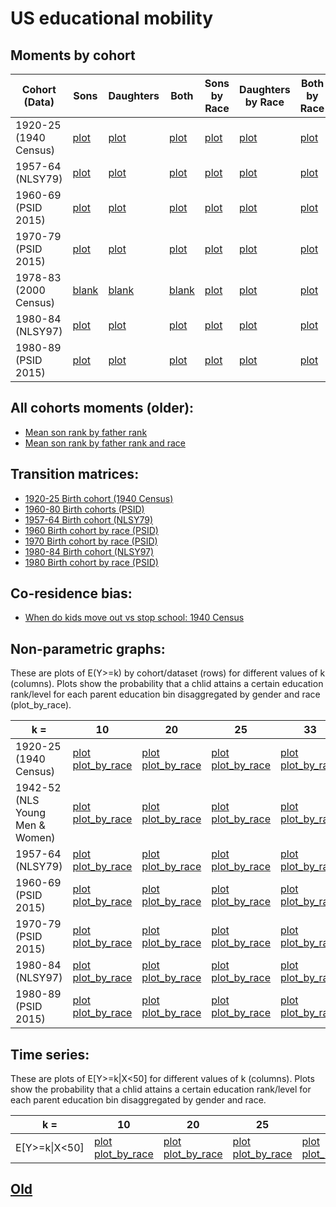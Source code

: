 # US educational mobility

## Moments by cohort

| Cohort (Data)      | Sons      | Daughters | Both |Sons by Race |Daughters by Race |Both by Race |
| ----------- | ----------- |  ----------- | ----------- | ----------- |----------- |----------- |
| 1920-25 (1940 Census) | [plot](https://media.githubusercontent.com/media/arjunsrini/mobility-results/main/figs/moments/c1940_son.png) | [plot](https://media.githubusercontent.com/media/arjunsrini/mobility-results/main/figs/moments/c1940_dot.png) | [plot](https://media.githubusercontent.com/media/arjunsrini/mobility-results/main/figs/moments/c1940_bth.png) | [plot](https://media.githubusercontent.com/media/arjunsrini/mobility-results/main/figs/moments/c1940_son_race.png) | [plot](https://media.githubusercontent.com/media/arjunsrini/mobility-results/main/figs/moments/c1940_dot_race.png) | [plot](https://media.githubusercontent.com/media/arjunsrini/mobility-results/main/figs/moments/c1940_bth_race.png) |
| 1957-64 (NLSY79) | [plot](https://media.githubusercontent.com/media/arjunsrini/mobility-results/main/figs/moments/nlsy79_son.png) | [plot](https://media.githubusercontent.com/media/arjunsrini/mobility-results/main/figs/moments/nlsy79_dot.png) | [plot](https://media.githubusercontent.com/media/arjunsrini/mobility-results/main/figs/moments/nlsy79_bth.png) | [plot](https://media.githubusercontent.com/media/arjunsrini/mobility-results/main/figs/moments/nlsy79_son_race.png) | [plot](https://media.githubusercontent.com/media/arjunsrini/mobility-results/main/figs/moments/nlsy79_dot_race.png) | [plot](https://media.githubusercontent.com/media/arjunsrini/mobility-results/main/figs/moments/nlsy79_bth_race.png) |
| 1960-69 (PSID 2015) | [plot](https://media.githubusercontent.com/media/arjunsrini/mobility-results/main/figs/moments/psid60_son.png) | [plot](https://media.githubusercontent.com/media/arjunsrini/mobility-results/main/figs/moments/psid60_dot.png) | [plot](https://media.githubusercontent.com/media/arjunsrini/mobility-results/main/figs/moments/psid60_bth.png) | [plot](https://media.githubusercontent.com/media/arjunsrini/mobility-results/main/figs/moments/psid60_son_race.png) | [plot](https://media.githubusercontent.com/media/arjunsrini/mobility-results/main/figs/moments/psid60_dot_race.png) | [plot](https://media.githubusercontent.com/media/arjunsrini/mobility-results/main/figs/moments/psid60_bth_race.png) |
| 1970-79 (PSID 2015) | [plot](https://media.githubusercontent.com/media/arjunsrini/mobility-results/main/figs/moments/psid70_son.png) | [plot](https://media.githubusercontent.com/media/arjunsrini/mobility-results/main/figs/moments/psid70_dot.png) | [plot](https://media.githubusercontent.com/media/arjunsrini/mobility-results/main/figs/moments/psid70_bth.png) | [plot](https://media.githubusercontent.com/media/arjunsrini/mobility-results/main/figs/moments/psid70_son_race.png) | [plot](https://media.githubusercontent.com/media/arjunsrini/mobility-results/main/figs/moments/psid70_dot_race.png) | [plot](https://media.githubusercontent.com/media/arjunsrini/mobility-results/main/figs/moments/psid70_bth_race.png) |
| 1978-83 (2000 Census) | [blank](https://media.githubusercontent.com/media/arjunsrini/mobility-results/main/figs/moments/c2000_son.png) | [blank](https://media.githubusercontent.com/media/arjunsrini/mobility-results/main/figs/moments/c2000_dot.png) | [blank](https://media.githubusercontent.com/media/arjunsrini/mobility-results/main/figs/moments/c2000_bth.png) | [plot](https://media.githubusercontent.com/media/arjunsrini/mobility-results/main/figs/moments/c2000_son_race.png) | [plot](https://media.githubusercontent.com/media/arjunsrini/mobility-results/main/figs/moments/c2000_dot_race.png) | [plot](https://media.githubusercontent.com/media/arjunsrini/mobility-results/main/figs/moments/c2000_bth_race.png) |
| 1980-84 (NLSY97) | [plot](https://media.githubusercontent.com/media/arjunsrini/mobility-results/main/figs/moments/nlsy97_son.png) | [plot](https://media.githubusercontent.com/media/arjunsrini/mobility-results/main/figs/moments/nlsy97_dot.png) | [plot](https://media.githubusercontent.com/media/arjunsrini/mobility-results/main/figs/moments/nlsy97_bth.png) | [plot](https://media.githubusercontent.com/media/arjunsrini/mobility-results/main/figs/moments/nlsy97_son_race.png) | [plot](https://media.githubusercontent.com/media/arjunsrini/mobility-results/main/figs/moments/nlsy97_dot_race.png) | [plot](https://media.githubusercontent.com/media/arjunsrini/mobility-results/main/figs/moments/nlsy97_bth_race.png) |
| 1980-89 (PSID 2015) | [plot](https://media.githubusercontent.com/media/arjunsrini/mobility-results/main/figs/moments/psid80_son.png) | [plot](https://media.githubusercontent.com/media/arjunsrini/mobility-results/main/figs/moments/psid80_dot.png) | [plot](https://media.githubusercontent.com/media/arjunsrini/mobility-results/main/figs/moments/psid80_bth.png) | [plot](https://media.githubusercontent.com/media/arjunsrini/mobility-results/main/figs/moments/psid80_son_race.png) | [plot](https://media.githubusercontent.com/media/arjunsrini/mobility-results/main/figs/moments/psid80_dot_race.png) | [plot](https://media.githubusercontent.com/media/arjunsrini/mobility-results/main/figs/moments/psid80_bth_race.png) |

## All cohorts moments (older):
- [Mean son rank by father rank](https://media.githubusercontent.com/media/arjunsrini/mobility-results/main/figs/moms/father-son-rank.png)
- [Mean son rank by father rank and race](https://media.githubusercontent.com/media/arjunsrini/mobility-results/main/figs/moms/father-son-rank-race.png)

## Transition matrices:
- [1920-25 Birth cohort (1940 Census)](./txt/census1940.txt)
- [1960-80 Birth cohorts (PSID)](./psid_tms.md)
- [1957-64 Birth cohort (NLSY79)](./txt/nlsy79.txt)
- [1960 Birth cohort by race (PSID)](./1960psid_tms_race.md)
- [1970 Birth cohort by race (PSID)](./1970psid_tms_race.md)
- [1980-84 Birth cohort (NLSY97)](./txt/nlsy97.txt)
- [1980 Birth cohort by race (PSID)](./1980psid_tms_race.md)

## Co-residence bias:
- [When do kids move out vs stop school: 1940 Census](./1940_coresidence_bias.md)

## Non-parametric graphs:
These are plots of E(Y>=k) by cohort/dataset (rows) for different values of k (columns). Plots show the probability that a chlid attains a certain education rank/level for each parent education bin disaggregated by gender and race (plot_by_race).

| k =                          | 10                | 20                | 25                | 33                | 50                | HS                |
|---------------------------|-------------------|-------------------|-------------------|-------------------|-------------------|-------------------|
| 1920-25 (1940 Census)     | [plot](https://media.githubusercontent.com/media/arjunsrini/mobility-results/main/figs/n/c1940_abv_10.png) [plot_by_race](https://media.githubusercontent.com/media/arjunsrini/mobility-results/main/figs/n/c1940_abv_10_race.png) | [plot](https://media.githubusercontent.com/media/arjunsrini/mobility-results/main/figs/n/c1940_abv_20.png) [plot_by_race](https://media.githubusercontent.com/media/arjunsrini/mobility-results/main/figs/n/c1940_abv_20_race.png) | [plot](https://media.githubusercontent.com/media/arjunsrini/mobility-results/main/figs/n/c1940_abv_25.png) [plot_by_race](https://media.githubusercontent.com/media/arjunsrini/mobility-results/main/figs/n/c1940_abv_25_race.png) | [plot](https://media.githubusercontent.com/media/arjunsrini/mobility-results/main/figs/n/c1940_abv_33.png) [plot_by_race](https://media.githubusercontent.com/media/arjunsrini/mobility-results/main/figs/n/c1940_abv_33_race.png) | [plot](https://media.githubusercontent.com/media/arjunsrini/mobility-results/main/figs/n/c1940_abv_50.png) [plot_by_race](https://media.githubusercontent.com/media/arjunsrini/mobility-results/main/figs/n/c1940_abv_50_race.png) | [plot](https://media.githubusercontent.com/media/arjunsrini/mobility-results/main/figs/n/c1940_hs.png) [plot_by_race](https://media.githubusercontent.com/media/arjunsrini/mobility-results/main/figs/n/c1940_hs_race.png) |
| 1942-52 (NLS Young Men & Women)     | [plot](https://media.githubusercontent.com/media/arjunsrini/mobility-results/main/figs/n/nls66_abv_10.png) [plot_by_race](https://media.githubusercontent.com/media/arjunsrini/mobility-results/main/figs/n/nls66_abv_10_race.png) | [plot](https://media.githubusercontent.com/media/arjunsrini/mobility-results/main/figs/n/nls66_abv_20.png) [plot_by_race](https://media.githubusercontent.com/media/arjunsrini/mobility-results/main/figs/n/nls66_abv_20_race.png) | [plot](https://media.githubusercontent.com/media/arjunsrini/mobility-results/main/figs/n/nls66_abv_25.png) [plot_by_race](https://media.githubusercontent.com/media/arjunsrini/mobility-results/main/figs/n/nls66_abv_25_race.png) | [plot](https://media.githubusercontent.com/media/arjunsrini/mobility-results/main/figs/n/nls66_abv_33.png) [plot_by_race](https://media.githubusercontent.com/media/arjunsrini/mobility-results/main/figs/n/nls66_abv_33_race.png) | [plot](https://media.githubusercontent.com/media/arjunsrini/mobility-results/main/figs/n/nls66_abv_50.png) [plot_by_race](https://media.githubusercontent.com/media/arjunsrini/mobility-results/main/figs/n/nls66_abv_50_race.png) | [plot](https://media.githubusercontent.com/media/arjunsrini/mobility-results/main/figs/n/nls66_hs.png) [plot_by_race](https://media.githubusercontent.com/media/arjunsrini/mobility-results/main/figs/n/nls66_hs_race.png) |
| 1957-64 (NLSY79)     | [plot](https://media.githubusercontent.com/media/arjunsrini/mobility-results/main/figs/n/nlsy79_abv_10.png) [plot_by_race](https://media.githubusercontent.com/media/arjunsrini/mobility-results/main/figs/n/nlsy79_abv_10_race.png) | [plot](https://media.githubusercontent.com/media/arjunsrini/mobility-results/main/figs/n/nlsy79_abv_20.png) [plot_by_race](https://media.githubusercontent.com/media/arjunsrini/mobility-results/main/figs/n/nlsy79_abv_20_race.png) | [plot](https://media.githubusercontent.com/media/arjunsrini/mobility-results/main/figs/n/nlsy79_abv_25.png) [plot_by_race](https://media.githubusercontent.com/media/arjunsrini/mobility-results/main/figs/n/nlsy79_abv_25_race.png) | [plot](https://media.githubusercontent.com/media/arjunsrini/mobility-results/main/figs/n/nlsy79_abv_33.png) [plot_by_race](https://media.githubusercontent.com/media/arjunsrini/mobility-results/main/figs/n/nlsy79_abv_33_race.png) | [plot](https://media.githubusercontent.com/media/arjunsrini/mobility-results/main/figs/n/nlsy79_abv_50.png) [plot_by_race](https://media.githubusercontent.com/media/arjunsrini/mobility-results/main/figs/n/nlsy79_abv_50_race.png) | [plot](https://media.githubusercontent.com/media/arjunsrini/mobility-results/main/figs/n/nlsy79_hs.png) [plot_by_race](https://media.githubusercontent.com/media/arjunsrini/mobility-results/main/figs/n/nlsy79_hs_race.png) |
| 1960-69 (PSID 2015)     | [plot](https://media.githubusercontent.com/media/arjunsrini/mobility-results/main/figs/n/psid15_60_abv_10.png) [plot_by_race](https://media.githubusercontent.com/media/arjunsrini/mobility-results/main/figs/n/psid15_60_abv_10_race.png) | [plot](https://media.githubusercontent.com/media/arjunsrini/mobility-results/main/figs/n/psid15_60_abv_20.png) [plot_by_race](https://media.githubusercontent.com/media/arjunsrini/mobility-results/main/figs/n/psid15_60_abv_20_race.png) | [plot](https://media.githubusercontent.com/media/arjunsrini/mobility-results/main/figs/n/psid15_60_abv_25.png) [plot_by_race](https://media.githubusercontent.com/media/arjunsrini/mobility-results/main/figs/n/psid15_60_abv_25_race.png) | [plot](https://media.githubusercontent.com/media/arjunsrini/mobility-results/main/figs/n/nlsy7psid15_60_abv_33.png) [plot_by_race](https://media.githubusercontent.com/media/arjunsrini/mobility-results/main/figs/n/psid15_60_abv_33_race.png) | [plot](https://media.githubusercontent.com/media/arjunsrini/mobility-results/main/figs/n/psid15_60_abv_50.png) [plot_by_race](https://media.githubusercontent.com/media/arjunsrini/mobility-results/main/figs/n/psid15_60_abv_50_race.png) | [plot](https://media.githubusercontent.com/media/arjunsrini/mobility-results/main/figs/n/psid15_60_hs.png) [plot_by_race](https://media.githubusercontent.com/media/arjunsrini/mobility-results/main/figs/n/psid15_60_hs_race.png) |
| 1970-79 (PSID 2015)     | [plot](https://media.githubusercontent.com/media/arjunsrini/mobility-results/main/figs/n/psid15_70_abv_10.png) [plot_by_race](https://media.githubusercontent.com/media/arjunsrini/mobility-results/main/figs/n/psid15_70_abv_10_race.png) | [plot](https://media.githubusercontent.com/media/arjunsrini/mobility-results/main/figs/n/psid15_70_abv_20.png) [plot_by_race](https://media.githubusercontent.com/media/arjunsrini/mobility-results/main/figs/n/psid15_70_abv_20_race.png) | [plot](https://media.githubusercontent.com/media/arjunsrini/mobility-results/main/figs/n/psid15_70_abv_25.png) [plot_by_race](https://media.githubusercontent.com/media/arjunsrini/mobility-results/main/figs/n/psid15_70_abv_25_race.png) | [plot](https://media.githubusercontent.com/media/arjunsrini/mobility-results/main/figs/n/psid15_70_abv_33.png) [plot_by_race](https://media.githubusercontent.com/media/arjunsrini/mobility-results/main/figs/n/psid15_70_abv_33_race.png) | [plot](https://media.githubusercontent.com/media/arjunsrini/mobility-results/main/figs/n/psid15_70_abv_50.png) [plot_by_race](https://media.githubusercontent.com/media/arjunsrini/mobility-results/main/figs/n/psid15_70_abv_50_race.png) | [plot](https://media.githubusercontent.com/media/arjunsrini/mobility-results/main/figs/n/psid15_70_hs.png) [plot_by_race](https://media.githubusercontent.com/media/arjunsrini/mobility-results/main/figs/n/psid15_70_hs_race.png) |
| 1980-84 (NLSY97)     | [plot](https://media.githubusercontent.com/media/arjunsrini/mobility-results/main/figs/n/nlsy97_abv_10.png) [plot_by_race](https://media.githubusercontent.com/media/arjunsrini/mobility-results/main/figs/n/nlsy97_abv_10_race.png) | [plot](https://media.githubusercontent.com/media/arjunsrini/mobility-results/main/figs/n/nlsy97_abv_20.png) [plot_by_race](https://media.githubusercontent.com/media/arjunsrini/mobility-results/main/figs/n/nlsy97_abv_20_race.png) | [plot](https://media.githubusercontent.com/media/arjunsrini/mobility-results/main/figs/n/nlsy97_abv_25.png) [plot_by_race](https://media.githubusercontent.com/media/arjunsrini/mobility-results/main/figs/n/nlsy97_abv_25_race.png) | [plot](https://media.githubusercontent.com/media/arjunsrini/mobility-results/main/figs/n/nlsy97_abv_33.png) [plot_by_race](https://media.githubusercontent.com/media/arjunsrini/mobility-results/main/figs/n/nlsy97_abv_33_race.png) | [plot](https://media.githubusercontent.com/media/arjunsrini/mobility-results/main/figs/n/nlsy97_abv_50.png) [plot_by_race](https://media.githubusercontent.com/media/arjunsrini/mobility-results/main/figs/n/nlsy97_abv_50_race.png) | [plot](https://media.githubusercontent.com/media/arjunsrini/mobility-results/main/figs/n/nlsy97_hs.png) [plot_by_race](https://media.githubusercontent.com/media/arjunsrini/mobility-results/main/figs/n/nlsy97_hs_race.png) |
| 1980-89 (PSID 2015)     | [plot](https://media.githubusercontent.com/media/arjunsrini/mobility-results/main/figs/n/psid15_80_abv_10.png) [plot_by_race](https://media.githubusercontent.com/media/arjunsrini/mobility-results/main/figs/n/psid15_80_abv_10_race.png) | [plot](https://media.githubusercontent.com/media/arjunsrini/mobility-results/main/figs/n/psid15_80_abv_20.png) [plot_by_race](https://media.githubusercontent.com/media/arjunsrini/mobility-results/main/figs/n/psid15_80_abv_20_race.png) | [plot](https://media.githubusercontent.com/media/arjunsrini/mobility-results/main/figs/n/psid15_80_abv_25.png) [plot_by_race](https://media.githubusercontent.com/media/arjunsrini/mobility-results/main/figs/n/psid15_80_abv_25_race.png) | [plot](https://media.githubusercontent.com/media/arjunsrini/mobility-results/main/figs/n/psid15_80_abv_33.png) [plot_by_race](https://media.githubusercontent.com/media/arjunsrini/mobility-results/main/figs/n/psid15_80_abv_33_race.png) | [plot](https://media.githubusercontent.com/media/arjunsrini/mobility-results/main/figs/n/psid15_80_abv_50.png) [plot_by_race](https://media.githubusercontent.com/media/arjunsrini/mobility-results/main/figs/n/psid15_80_abv_50_race.png) | [plot](https://media.githubusercontent.com/media/arjunsrini/mobility-results/main/figs/n/psid15_80_hs.png) [plot_by_race](https://media.githubusercontent.com/media/arjunsrini/mobility-results/main/figs/n/psid15_80_hs_race.png) |

## Time series:
These are plots of E[Y>=k\|X<50] for different values of k (columns). Plots show the probability that a chlid attains a certain education rank/level for each parent education bin disaggregated by gender and race.

| k =           | 10   | 20   | 25   | 33   | 50   | HS   |
|---------------|------|------|------|------|------|------|
| E[Y>=k\|X<50] | [plot](https://media.githubusercontent.com/media/arjunsrini/mobility-results/main/figs/ts/E_10_ts.png) [plot_by_race](https://media.githubusercontent.com/media/arjunsrini/mobility-results/main/figs/ts/E_10_race_ts.png) | [plot](https://media.githubusercontent.com/media/arjunsrini/mobility-results/main/figs/ts/E_20_ts.png) [plot_by_race](https://media.githubusercontent.com/media/arjunsrini/mobility-results/main/figs/ts/E_20_race_ts.png) | [plot](https://media.githubusercontent.com/media/arjunsrini/mobility-results/main/figs/ts/E_25_ts.png) [plot_by_race](https://media.githubusercontent.com/media/arjunsrini/mobility-results/main/figs/ts/E_25_race_ts.png) | [plot](https://media.githubusercontent.com/media/arjunsrini/mobility-results/main/figs/ts/E_33_ts.png) [plot_by_race](https://media.githubusercontent.com/media/arjunsrini/mobility-results/main/figs/ts/E_33_race_ts.png) | [plot_by_race](https://media.githubusercontent.com/media/arjunsrini/mobility-results/main/figs/ts/E_50_race_ts.png) | [plot](https://media.githubusercontent.com/media/arjunsrini/mobility-results/main/figs/ts/E_50_ts.png) [plot_by_race](https://media.githubusercontent.com/media/arjunsrini/mobility-results/main/figs/ts/E_HS_race_ts.png) |

## [Old](./old) 
